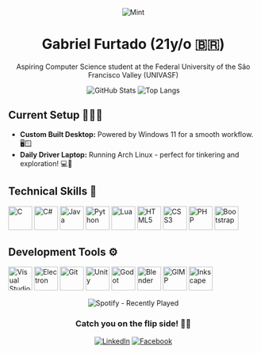 <div align="center">

![Mint](https://github.com/gfcleao/gfcleao/assets/126573238/84a50a78-8213-4fcb-91dd-889820b83740)

# Gabriel Furtado (21y/o 🇧🇷)

Aspiring Computer Science student at the Federal University of the São Francisco Valley (UNIVASF)

![GitHub Stats](https://github-readme-stats.vercel.app/api?username=gfcleao&show_icons=true&theme=dracula)
![Top Langs](https://github-readme-stats.vercel.app/api/top-langs/?username=gfcleao&layout=compact&theme=dracula)

</div>

## Current Setup 🧑🏻‍💻

* **Custom Built Desktop:** Powered by Windows 11 for a smooth workflow. 🖥️🪟
* **Daily Driver Laptop:** Running Arch Linux - perfect for tinkering and exploration! 💻🐧

## Technical Skills 🧠

<img src="https://cdn.jsdelivr.net/gh/devicons/devicon/icons/c/c-original.svg" alt="C" width="48"/> <img src="https://cdn.jsdelivr.net/gh/devicons/devicon/icons/csharp/csharp-original.svg" alt="C#" width="48"/> <img src="https://cdn.jsdelivr.net/gh/devicons/devicon/icons/java/java-original.svg" alt="Java" width="48"/> <img src="https://cdn.jsdelivr.net/gh/devicons/devicon/icons/python/python-original.svg" alt="Python" width="48"/> <img src="https://cdn.jsdelivr.net/gh/devicons/devicon/icons/lua/lua-original.svg" alt="Lua" width="48"/> <img src="https://cdn.jsdelivr.net/gh/devicons/devicon/icons/html5/html5-original.svg" alt="HTML5" width="48"/> <img src="https://cdn.jsdelivr.net/gh/devicons/devicon/icons/css3/css3-original.svg" alt="CSS3" width="48"/> <img src="https://cdn.jsdelivr.net/gh/devicons/devicon/icons/php/php-original.svg" alt="PHP" width="48"/> <img src="https://cdn.jsdelivr.net/gh/devicons/devicon/icons/bootstrap/bootstrap-original.svg" alt="Bootstrap" width="48"/>

## Development Tools ⚙️

<img src="https://cdn.jsdelivr.net/gh/devicons/devicon/icons/vscode/vscode-original.svg" alt="Visual Studio Code" width="48"/> <img src="https://cdn.jsdelivr.net/gh/devicons/devicon/icons/electron/electron-original.svg" alt="Electron" width="48"/> <img src="https://cdn.jsdelivr.net/gh/devicons/devicon/icons/git/git-original.svg" alt="Git" width="48"/> <img src="https://cdn.jsdelivr.net/gh/devicons/devicon/icons/unity/unity-original.svg" alt="Unity" width="48"/> <img src="https://cdn.jsdelivr.net/gh/devicons/devicon/icons/godot/godot-original.svg" alt="Godot" width="48"/> <img src="https://cdn.jsdelivr.net/gh/devicons/devicon/icons/blender/blender-original.svg" alt="Blender" width="48"/> <img src="https://cdn.jsdelivr.net/gh/devicons/devicon/icons/gimp/gimp-original.svg" alt="GIMP" width="48"/> <img src="https://cdn.jsdelivr.net/gh/devicons/devicon/icons/inkscape/inkscape-original.svg" alt="Inkscape" width="48"/>

<div align="center">

![Spotify - Recently Played](https://spotify-recently-played-readme.vercel.app/api?user=snyverbr&count=1&unique=false)

### Catch you on the flip side! 👋🏻

[![LinkedIn](https://img.shields.io/badge/LinkedIn-blue?style=flat-square&logo=linkedin&link=https://www.linkedin.com/in/gfcleao/)](https://www.linkedin.com/in/gfcleao/)
[![Facebook](https://img.shields.io/badge/Facebook-blue?style=flat-square&logo=facebook&link=https://www.facebook.com/biel.furts/)](https://www.facebook.com/biel.furts/)
</div>
